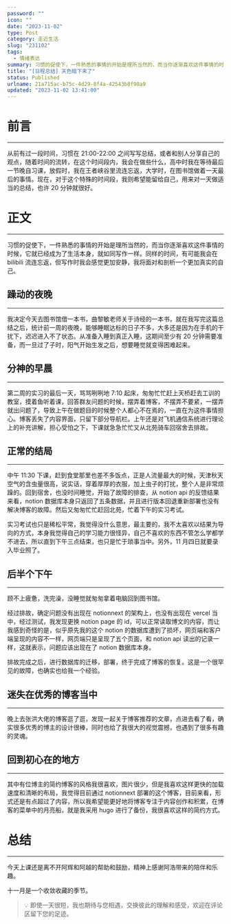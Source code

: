 ```yaml
---
password: ""
icon: ""
date: "2023-11-02"
type: Post
category: 走近生活
slug: "231102"
tags:
  - 情绪表达
summary: 习惯的促使下，一件熟悉的事情的开始是理所当然的，而当你逐渐喜欢这件事情的时候，它就已经成为了生活本身.
title: "[日程总结] 天色暗下来了"
status: Published
urlname: 21a715ac-b75c-4d29-8f4a-42543b8f90a9
updated: "2023-11-02 13:41:00"
---
```


# 前言

---

从前有过一段时间，习惯在 21:00-22:00 之间写写总结，或者和别人分享自己的观点，随着时间的流转，在这个时间段内，我会在做些什么，高中时我在等待最后一节晚自习课，放假时，我在王者峡谷里流连忘返，大学时，在图书馆做着一天最后的事情。现在，对于这个特殊的时间段，我则希望能留给自己，用来对一天做适当的总结，也许 20 分钟就很好。

# 正文

---

习惯的促使下，一件熟悉的事情的开始是理所当然的，而当你逐渐喜欢这件事情的时候，它就已经成为了生活本身，就如同写作一样。同样的时间，有可能我会在 bilibili 流连忘返，但写作时我会感觉更加安静，我将面对和剖析一个更加真实的自己。

## 躁动的夜晚

---

我决定今天去图书馆借一本书，曲黎敏老师关于诗经的一本书，就在我写完这篇总结之后，统计前一周的夜晚，能够睡眠达标的日子不多，大多还是因为在手机的干扰下，迟迟进入不了状态。从准备入睡到真正入睡，这期间至少有 20 分钟需要准备，而一旦过了子时，阳气开始生发之后，想要睡觉就变得困难起来。

## 分神的早晨

---

第二周的实习的最后一天，骂骂咧咧地 7:10 起床，匆匆忙忙赶上天桥赶去工训的教室，摸着鱼听着课，回答群友问题的时候，摆弄着博客，不摆弄不要紧，一摆弄就出问题了，导致上午在做题目的时候整个人都心不在焉的，一直在为这件事情担心。博客丢失了内容界面，只留下部分导航栏。上午还是对飞机通信系统进行理论上的补充讲解，担心受怕之下，下课就急急忙忙又从北苑骑车回宿舍去排故。

## 正常的结局

---

中午 11:30 下课，赶到食堂那里也差不多饭点，正是人流量最大的时候，天津秋天空气的含虫量很高，说实话，穿着厚厚的衣服，加上虫子的打扰，整个人是非常烦躁的。回到宿舍，也没时间睡觉，开始了故障的排查，从 notion api 的反馈结果来看，notion 数据库本身只返回了五条数据，并且进行版本回退重新部署也没有解决博客的故障。然后又匆匆忙忙赶回北苑，忙着下午的实习考试。

实习考试也只是稀松平常，我觉得没什么意思，最主要的，我不太喜欢以结果为导向的方式，本身我觉得自己的学习能力很怪异，自己不喜欢的东西不管怎么学都学不进去，所以直到下午三点结束，也只是忙于琐事当中。另外，11 月四日就要录入毕业照了。

## 后半个下午

---

顾不上疲惫，洗完澡，没睡觉就匆匆拿着电脑回到图书馆。

经过排故，确定问题没有出现在 notionnext 的架构上，也没有出现在 vercel 当中，经过测试，我发现更换 notion page 的 id，可以正常读取博文的内容，而让我感到奇怪的是，似乎原先我的这个 notion 的数据库遭到了损坏，网页端和客户端呈现的内容不一样，网页端只是呈现了五个页面，和 notion api 读出的记录一样，这就表示，问题应该出现在了 notion 数据库本身。

排故完成之后，进行数据库的迁移，部署，终于完成了博客的恢复。这是一个很罕见的故障，也确实也给我一个经验。

## 迷失在优秀的博客当中

---

晚上去张洪大佬的博客逛了逛，发现一起关于博客推荐的文章，点进去看了看，确实很多优秀的博主的设计很棒，同时也给了我很大的视觉震撼，也遇到了很多有趣的灵魂。

## 回到初心在的地方

---

其中有位博主的简约博客的风格我很喜欢，图片很少，但是我喜欢这样更快的加载速度和清晰的布局，我觉得目前通过 notionnext 部署的这个博客，目前来看，形式还是有点超过了内容，所以我希望能更好地将博客专注于内容创作和积累，在博客的菜单中的月亮船，就是我采用 hugo 进行了备份，我很喜欢这样的简约方式。

# 总结

---

今天上课还是离不开阿辉和阿越的帮助和鼓励，精神上感谢阿浩带来的陪伴和乐趣。

十一月是一个收敛收藏的季节。

> 💡 即使一天很短，我也期待与您相遇，交换彼此的理解和感受，欢迎在评论区留下您的足迹。
